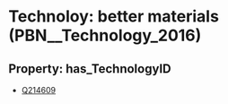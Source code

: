 # Technoloy: __better materials__ (PBN__Technology_2016)

## Property: has_TechnologyID

* [Q214609](Q214609)

